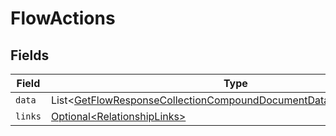 # FlowActions


## Fields

| Field                                                                                                                                                              | Type                                                                                                                                                               | Required                                                                                                                                                           | Description                                                                                                                                                        |
| ------------------------------------------------------------------------------------------------------------------------------------------------------------------ | ------------------------------------------------------------------------------------------------------------------------------------------------------------------ | ------------------------------------------------------------------------------------------------------------------------------------------------------------------ | ------------------------------------------------------------------------------------------------------------------------------------------------------------------ |
| `data`                                                                                                                                                             | List\<[GetFlowResponseCollectionCompoundDocumentDataRelationshipsData](../../models/components/GetFlowResponseCollectionCompoundDocumentDataRelationshipsData.md)> | :heavy_minus_sign:                                                                                                                                                 | N/A                                                                                                                                                                |
| `links`                                                                                                                                                            | [Optional\<RelationshipLinks>](../../models/components/RelationshipLinks.md)                                                                                       | :heavy_minus_sign:                                                                                                                                                 | N/A                                                                                                                                                                |